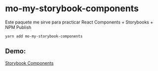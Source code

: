 # mo-my-storybook-components

Este paquete me sirve para practicar React Components + Storybooks + NPM Publish


```
yarn add mo-my-storybook-components
```

## Demo:  
[Storybook Components](https://martinober16.github.io/sb-components/)

